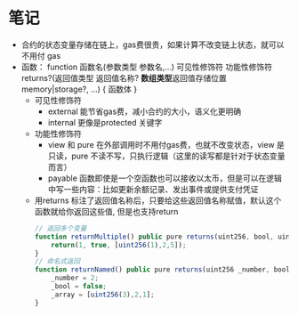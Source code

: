 # 笔记

* 合约的状态变量存储在链上，gas费很贵，如果计算不改变链上状态，就可以不用付 gas
* 函数： function 函数名(参数类型 参数名,...) 可见性修饰符 功能性修饰符 returns?(返回值类型 返回值名称? **数组类型**返回值存储位置memory|storage?, ...) { 函数体 }
  * 可见性修饰符 
    * external 能节省gas费，减小合约的大小，语义化更明确
    * internal 更像是protected 关键字
  * 功能性修饰符
    * view 和 pure 在外部调用时不用付gas费，也就不改变状态，view 是只读，pure 不读不写，只执行逻辑（这里的读写都是针对于状态变量而言）
    * payable 函数即使是一个空函数也可以接收以太币，但是可以在逻辑中写一些内容：比如更新余额记录、发出事件或提供支付凭证
  * 用returns 标注了返回值名称后，只要给这些返回值名称赋值，默认这个函数就给你返回这些值, 但是也支持return
    ```js
    // 返回多个变量
    function returnMultiple() public pure returns(uint256, bool, uint256[3] memory){
        return(1, true, [uint256(1),2,5]);
    }
    // 命名式返回 
    function returnNamed() public pure returns(uint256 _number, bool _bool, uint256[3] memory _array){
        _number = 2;
        _bool = false;
        _array = [uint256(3),2,1];
    }
    ```
